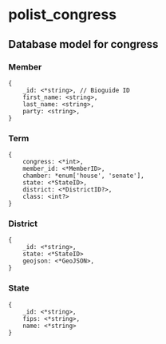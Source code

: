 # polist_congress

## Database model for congress
### Member
```
{
	_id: <*string>, // Bioguide ID
	first_name: <string>,
	last_name: <string>,
	party: <string>,
}
```
### Term
```
{
	congress: <*int>,
	member_id: <*MemberID>,
	chamber: *enum['house', 'senate'],
	state: <*StateID>,
	district: <*DistrictID?>,
	class: <int?>
}
```
### District
```
{
	_id: <*string>,
	state: <*StateID>
	geojson: <*GeoJSON>,
}
```
### State
```
{
	_id: <*string>,
	fips: <*string>,
    name: <*string>
}
```
